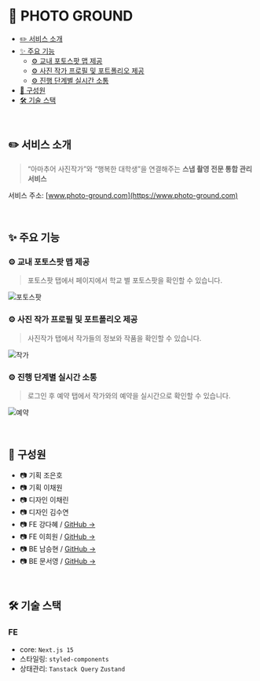 # 📸 PHOTO GROUND

- [✏️ 서비스 소개](#️-서비스-소개)
- [✨ 주요 기능](#주요-기능)
  - [⚙️ 교내 포토스팟 맵 제공](#️-교내-포토스팟-맵-제공)
  - [⚙️ 사진 작가 프로필 및 포트폴리오 제공](#️-사진-작가-프로필-및-포트폴리오-제공)
  - [⚙️ 진행 단계별 실시간 소통](#️-진행-단계별-실시간-소통)
- [🙋 구성원](#구성원)
- [🛠️ 기술 스택](#️기술-스택)

<br/>

## ✏️ 서비스 소개

> “아마추어 사진작가”와 “행복한 대학생”을 연결해주는 **스냅 촬영 전문 통합 관리 서비스**

서비스 주소: [www.photo-ground.com](https://www.photo-ground.com)

<br/>

## ✨ 주요 기능

### ⚙️ 교내 포토스팟 맵 제공

> 포토스팟 탭에서 페이지에서 학교 별 포토스팟을 확인할 수 있습니다.

![포토스팟](https://github.com/user-attachments/assets/3be612fb-2b0b-4087-81d9-39ee0ab842e1)

### ⚙️ 사진 작가 프로필 및 포트폴리오 제공

> 사진작가 탭에서 작가들의 정보와 작품을 확인할 수 있습니다.

![작가](https://github.com/user-attachments/assets/770beb91-eba5-4122-b9d0-dedcf5e533f2)

### ⚙️ 진행 단계별 실시간 소통

> 로그인 후 예약 탭에서 작가와의 예약을 실시간으로 확인할 수 있습니다.

![예약](https://github.com/user-attachments/assets/a37a7ffa-327f-461a-90f7-9eb0c19f0de3)

<br/>

## 🙋 구성원

- 📷 기획 조은호
- 📷 기획 이채원
- 📷 디자인 이채린
- 📷 디자인 김수연
- 📷 FE 강다혜 / [GitHub →](https://github.com/psst54)
- 📷 FE 이희원 / [GitHub →](https://github.com/hiwon-lee)
- 📷 BE 남승현 / [GitHub →](https://github.com/sh0311)
- 📷 BE 문서영 / [GitHub →](https://github.com/seona-moon)

<br/>

## 🛠️ 기술 스택

### FE

- core: `Next.js 15`
- 스타일링: `styled-components`
- 상태관리: `Tanstack Query` `Zustand`
